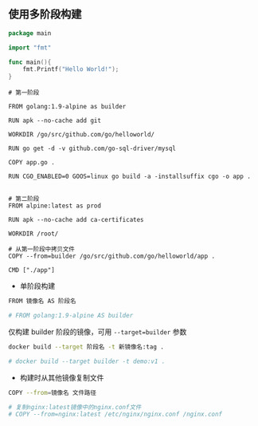 <!--
 * @Description: 
 * @Version: 1.0
 * @Author: DaLao
 * @Email: dalao_li@163.com
 * @Date: 2021-03-15 14:09:06
 * @LastEditors: DaLao
 * @LastEditTime: 2021-10-14 23:34:25
-->

## 使用多阶段构建

```go
package main

import "fmt"

func main(){
    fmt.Printf("Hello World!");
}
```

```docker
# 第一阶段

FROM golang:1.9-alpine as builder

RUN apk --no-cache add git

WORKDIR /go/src/github.com/go/helloworld/

RUN go get -d -v github.com/go-sql-driver/mysql

COPY app.go .

RUN CGO_ENABLED=0 GOOS=linux go build -a -installsuffix cgo -o app .


# 第二阶段
FROM alpine:latest as prod

RUN apk --no-cache add ca-certificates

WORKDIR /root/

# 从第一阶段中拷贝文件
COPY --from=builder /go/src/github.com/go/helloworld/app .

CMD ["./app"]
```


- 单阶段构建

```sh
FROM 镜像名 AS 阶段名

# FROM golang:1.9-alpine AS builder
```

仅构建 builder 阶段的镜像，可用 `--target=builder` 参数

```sh
docker build --target 阶段名 -t 新镜像名:tag .

# docker build --target builder -t demo:v1 .
```

- 构建时从其他镜像复制文件

```sh
COPY --from=镜像名 文件路径

# 复制nginx:latest镜像中的nginx.conf文件
# COPY --from=nginx:latest /etc/nginx/nginx.conf /nginx.conf
```